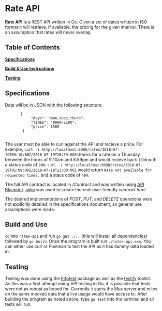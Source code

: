 # Rate API

**Rate API** is a REST API written in Go. Given a set of dates written in ISO format it will retrieve, if available, the pricing for the given interval. There is an assumption that rates will never overlap.


Table of Contents
-----------------

[**Specifications**](#specs)

[**Build & Use Instructions**](#build)

[**Testing**](#testing)


<a name="specs"></a>
Specifications
--------------------------

Data will be in JSON with the following structure:
```
       {   
            "days": "mon,tues,thurs",
            "times": "0900-2100",
            "price": 1500
        }
    
```
The user must be able to curl against the API and recieve a price. For example, `curl -i http://localhost:8080/rates/2018-07-19T09:10:00Z/2018-07-19T20:59:00Z`checks for a rate on a Thursday between the hours of 9:10am and 8:59pm and would recieve back `1500` with a status code of `200`. `curl -i http://localhost:8080/rates/2018-07-19T01:09:00Z/2018-07-19T21:00:00Z` would return `Rate not available for requested times.` and a staus code of `404`.

The full API contract is located in */Contract* and was written using <a href="https://apiblueprint.org/">API Blueprint</a>. <a href="https://www.npmjs.com/package/aglio">aglio</a> was used to create the end-user friendly *contract.html*

The desired implementations of *POST*, *PUT*, and *DELETE* operations were not explicitly detailed in the specifications document, so general use assumptions were made.

<a name="build"></a>
Build and Use
--------------------------

`cd` into `rates-api` and run `go get ./..` (this will install all dependencies) followed by `go build`. Once the program is built run `./rates-api.exe`. You can either use curl or Postman to test the API as it has dummy data loaded in.

<a name="testing"></a>
Testing
--------------------------

Testing was done using the <a href="https://golang.org/pkg/net/http/httptest/">httptest</a> package as well as the <a href="https://github.com/stretchr/testify">testify</a> toolkit. As this was a first attempt doing API testing in Go, it is possible that tests were not as robust as hoped for. Currently it starts the Mux server and relies on the same mocked data that a live usage would have access to. After building the program as noted above, type `go test` into the terminal and all tests will run.